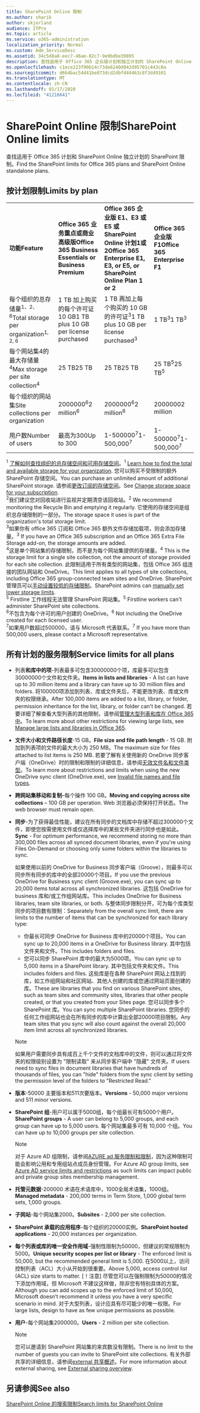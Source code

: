 ```yaml
---
title: SharePoint Online 限制
ms.author: sharik
author: skjerland
audience: ITPro
ms.topic: article
ms.service: o365-administration
localization_priority: Normal
ms.custom: Adm_ServiceDesc
ms.assetid: 34c5d8a8-eec7-46ae-82c7-9e9bdbe39895
description: 查找适用于 Office 365 企业版计划和独立计划的 SharePoint Online 限制。
ms.openlocfilehash: c1ece223f90b14c73de6240d042d95701c443c0a
ms.sourcegitcommit: d6b4bac54d41be873dcd2dbfd44463c8f3d49101
ms.translationtype: MT
ms.contentlocale: zh-CN
ms.lasthandoff: 01/17/2020
ms.locfileid: "41216641"
---
```

# <a name="sharepoint-online-limits"></a><span data-ttu-id="36e68-103">SharePoint Online 限制</span><span class="sxs-lookup"><span data-stu-id="36e68-103">SharePoint Online limits</span></span>

<span data-ttu-id="36e68-104">查找适用于 Office 365 计划和 SharePoint Online 独立计划的 SharePoint 限制。</span><span class="sxs-lookup"><span data-stu-id="36e68-104">Find the SharePoint limits for Office 365 plans and SharePoint Online standalone plans.</span></span>
  
## <a name="limits-by-plan"></a><span data-ttu-id="36e68-105">按计划限制</span><span class="sxs-lookup"><span data-stu-id="36e68-105">Limits by plan</span></span> 

|||||
|:-----|:-----|:-----|:-----|
|<span data-ttu-id="36e68-106">**功能**</span><span class="sxs-lookup"><span data-stu-id="36e68-106">**Feature**</span></span> <br/> |<span data-ttu-id="36e68-107">**Office 365 业务重点或商业高级版**</span><span class="sxs-lookup"><span data-stu-id="36e68-107">**Office 365 Business Essentials or Business Premium**</span></span> <br/> |<span data-ttu-id="36e68-108">**Office 365 企业版 E1、E3 或 E5 或 SharePoint Online 计划1或2**</span><span class="sxs-lookup"><span data-stu-id="36e68-108">**Office 365 Enterprise E1, E3, or E5, or SharePoint Online Plan 1 or 2**</span></span> <br/> | <span data-ttu-id="36e68-109">**Office 365 企业版 F1**</span><span class="sxs-lookup"><span data-stu-id="36e68-109">**Office 365 Enterprise F1**</span></span> <br/> |
|<span data-ttu-id="36e68-110">每个组织的总存储量<sup>1、2、6</sup></span><span class="sxs-lookup"><span data-stu-id="36e68-110">Total storage per organization<sup>1, 2, 6</sup></span></span> <br/> |<span data-ttu-id="36e68-111">1 TB 加上购买的每个许可证 10 GB</span><span class="sxs-lookup"><span data-stu-id="36e68-111">1 TB plus 10 GB per license purchased</span></span>  <br/> |<span data-ttu-id="36e68-112">1 TB 再加上每个购买的 10 GB 的许可证<sup>3</sup></span><span class="sxs-lookup"><span data-stu-id="36e68-112">1 TB plus 10 GB per license purchased<sup>3</sup></span></span> <br/> |<span data-ttu-id="36e68-113">1 TB<sup>3</sup></span><span class="sxs-lookup"><span data-stu-id="36e68-113">1 TB<sup>3</sup></span></span> <br/> |
|<span data-ttu-id="36e68-114">每个网站集4的最大存储量<sup>4</sup></span><span class="sxs-lookup"><span data-stu-id="36e68-114">Max storage per site collection<sup>4</sup></span></span><br/> |<span data-ttu-id="36e68-115">25 TB</span><span class="sxs-lookup"><span data-stu-id="36e68-115">25 TB</span></span> <br/> |<span data-ttu-id="36e68-116">25 TB</span><span class="sxs-lookup"><span data-stu-id="36e68-116">25 TB</span></span> <br/> |<span data-ttu-id="36e68-117">25 TB<sup>5</sup></span><span class="sxs-lookup"><span data-stu-id="36e68-117">25 TB<sup>5</sup></span></span> <br/> |
|<span data-ttu-id="36e68-118">每个组织的网站集</span><span class="sxs-lookup"><span data-stu-id="36e68-118">Site collections per organization</span></span>  <br/> |<span data-ttu-id="36e68-119">2000000<sup>6</sup></span><span class="sxs-lookup"><span data-stu-id="36e68-119">2 million<sup>6</sup></span></span> <br/> |<span data-ttu-id="36e68-120">2000000<sup>6</sup></span><span class="sxs-lookup"><span data-stu-id="36e68-120">2 million<sup>6</sup></span></span> <br/> |<span data-ttu-id="36e68-121">2000000</span><span class="sxs-lookup"><span data-stu-id="36e68-121">2 million</span></span><br/> |
|<span data-ttu-id="36e68-122">用户数</span><span class="sxs-lookup"><span data-stu-id="36e68-122">Number of users</span></span>  <br/> |<span data-ttu-id="36e68-123">最高为300</span><span class="sxs-lookup"><span data-stu-id="36e68-123">Up to 300</span></span>  <br/> |<span data-ttu-id="36e68-124">1-500000<sup>7</sup></span><span class="sxs-lookup"><span data-stu-id="36e68-124">1- 500,000<sup>7</sup></span></span> <br/> |<span data-ttu-id="36e68-125">1-500000<sup>7</sup></span><span class="sxs-lookup"><span data-stu-id="36e68-125">1- 500,000<sup>7</sup></span></span> <br/> |
   
<span data-ttu-id="36e68-126"><sup>1</sup> [了解如何查找组织的总存储空间和可用存储空间](/sharepoint/manage-site-collection-storage-limits)。</span><span class="sxs-lookup"><span data-stu-id="36e68-126"><sup>1</sup> [Learn how to find the total and available storage for your organization](/sharepoint/manage-site-collection-storage-limits).</span></span> <span data-ttu-id="36e68-127">您可以购买不受限制的额外 SharePoint 存储空间。</span><span class="sxs-lookup"><span data-stu-id="36e68-127">You can purchase an unlimited amount of additional SharePoint storage.</span></span> <span data-ttu-id="36e68-128">请参阅[更改订阅的存储空间](/office365/admin/subscriptions-and-billing/add-storage-space)。</span><span class="sxs-lookup"><span data-stu-id="36e68-128">See [Change storage space for your subscription](/office365/admin/subscriptions-and-billing/add-storage-space).</span></span> 
<br/><span data-ttu-id="36e68-129"><sup>2</sup>我们建议您对回收站进行监视并定期清空该回收站。</span><span class="sxs-lookup"><span data-stu-id="36e68-129"><sup>2</sup> We recommend monitoring the Recycle Bin and emptying it regularly.</span></span> <span data-ttu-id="36e68-130">它使用的存储空间是组织总存储限制的一部分。</span><span class="sxs-lookup"><span data-stu-id="36e68-130">The storage space it uses is part of the organization's total storage limit.</span></span> 
<br/> <span data-ttu-id="36e68-131"><sup>3</sup>如果你有 office 365 订阅和 Office 365 额外文件存储加载项，则会添加存储量。</span><span class="sxs-lookup"><span data-stu-id="36e68-131"><sup>3</sup> If you have an Office 365 subscription and an Office 365 Extra File Storage add-on, the storage amounts are added.</span></span> 
<br/> <span data-ttu-id="36e68-132"><sup>4</sup>这是单个网站集的存储限制，而不是为每个网站集提供的存储量。</span><span class="sxs-lookup"><span data-stu-id="36e68-132"><sup>4</sup> This is the storage limit for a single site collection, not the amount of storage provided for each site collection.</span></span> <span data-ttu-id="36e68-133">此限制适用于所有类型的网站集，包括 Office 365 组连接的团队网站和 OneDrive。</span><span class="sxs-lookup"><span data-stu-id="36e68-133">This limit applies to all types of site collections, including Office 365 group-connected team sites and OneDrive.</span></span> <span data-ttu-id="36e68-134">SharePoint 管理员可以[手动设置较低的存储限制](/sharepoint/manage-site-collection-storage-limits#manage-individual-site-storage-limits)。</span><span class="sxs-lookup"><span data-stu-id="36e68-134">SharePoint admins can [manually set lower storage limits](/sharepoint/manage-site-collection-storage-limits#manage-individual-site-storage-limits).</span></span> 
<br/> <span data-ttu-id="36e68-135"><sup>5</sup> Firstline 工作线程无法管理 SharePoint 网站集。</span><span class="sxs-lookup"><span data-stu-id="36e68-135"><sup>5</sup> Firstline workers can't administer SharePoint site collections.</span></span> 
<br/> <span data-ttu-id="36e68-136"><sup>6</sup>不包含为每个许可的用户创建的 OneDrive。</span><span class="sxs-lookup"><span data-stu-id="36e68-136"><sup>6</sup> Not including the OneDrive created for each licensed user.</span></span> 
<br/> <span data-ttu-id="36e68-137"><sup>7</sup>如果用户数超过500000，请与 Microsoft 代表联系。</span><span class="sxs-lookup"><span data-stu-id="36e68-137"><sup>7</sup> If you have more than 500,000 users, please contact a Microsoft representative.</span></span> 
  
## <a name="service-limits-for-all-plans"></a><span data-ttu-id="36e68-138">所有计划的服务限制</span><span class="sxs-lookup"><span data-stu-id="36e68-138">Service limits for all plans</span></span>

- <span data-ttu-id="36e68-139">列表**和库中的项**-列表最多可包含30000000个项，库最多可以包含30000000个文件和文件夹。</span><span class="sxs-lookup"><span data-stu-id="36e68-139">**Items in lists and libraries** - A list can have up to 30 million items and a library can have up to 30 million files and folders.</span></span> <span data-ttu-id="36e68-140">将100000项添加到列表、库或文件夹后，不能更改列表、库或文件夹的权限继承。</span><span class="sxs-lookup"><span data-stu-id="36e68-140">After 100,000 items are added to a list, library, or folder, permission inheritance for the list, library, or folder can't be changed.</span></span> <span data-ttu-id="36e68-141">若要详细了解查看大型列表的其他限制，请参阅[管理大型列表和库在 Office 365 中](https://support.office.com/article/b4038448-ec0e-49b7-b853-679d3d8fb784)。</span><span class="sxs-lookup"><span data-stu-id="36e68-141">To learn more about other restrictions for viewing large lists, see [Manage large lists and libraries in Office 365](https://support.office.com/article/b4038448-ec0e-49b7-b853-679d3d8fb784).</span></span> 

- <span data-ttu-id="36e68-142">**文件大小和文件路径长度**-15 GB。</span><span class="sxs-lookup"><span data-stu-id="36e68-142">**File size and file path length** - 15 GB.</span></span> <span data-ttu-id="36e68-143">附加到列表项的文件的最大大小为 250 MB。</span><span class="sxs-lookup"><span data-stu-id="36e68-143">The maximum size for files attached to list items is 250 MB.</span></span> <span data-ttu-id="36e68-144">若要了解有关使用新的 OneDrive 同步客户端（OneDrive）时的限制和限制的详细信息，请参阅[无效文件名和文件类型](https://support.office.com/article/64883a5d-228e-48f5-b3d2-eb39e07630fa)。</span><span class="sxs-lookup"><span data-stu-id="36e68-144">To learn more about restrictions and limits when using the new OneDrive sync client (OneDrive.exe), see [Invalid file names and file types](https://support.office.com/article/64883a5d-228e-48f5-b3d2-eb39e07630fa).</span></span>

- <span data-ttu-id="36e68-145">**跨网站集移动和复制**–每个操作 100 GB。</span><span class="sxs-lookup"><span data-stu-id="36e68-145">**Moving and copying across site collections** – 100 GB per operation.</span></span> <span data-ttu-id="36e68-146">Web 浏览器必须保持打开状态。</span><span class="sxs-lookup"><span data-stu-id="36e68-146">The web browser must remain open.</span></span>

- <span data-ttu-id="36e68-147">**同步**-为了获得最佳性能，建议在所有同步的文档库中存储不超过300000个文件，即使您按需使用文件或仅选择库中的某些文件夹进行同步也是如此。</span><span class="sxs-lookup"><span data-stu-id="36e68-147">**Sync** - For optimum performance, we recommend storing no more than 300,000 files across all synced document libraries, even if you're using Files On-Demand or choosing only some folders within the libraries to sync.</span></span>

    <span data-ttu-id="36e68-148">如果使用以前的 OneDrive for Business 同步客户端（Groove），则最多可以同步所有同步的库中的全部20000个项目。</span><span class="sxs-lookup"><span data-stu-id="36e68-148">If you use the previous OneDrive for Business sync client (Groove.exe), you can sync up to 20,000 items total across all synchronized libraries.</span></span> <span data-ttu-id="36e68-149">这包括 OneDrive for business 库和/或工作组网站库。</span><span class="sxs-lookup"><span data-stu-id="36e68-149">This includes OneDrive for Business libraries, team site libraries, or both.</span></span> <span data-ttu-id="36e68-150">与整体同步限制分开，可为每个库类型同步的项目数有限制：</span><span class="sxs-lookup"><span data-stu-id="36e68-150">Separately from the overall sync limit, there are limits to the number of items that can be synchronized for each library type:</span></span>
    - <span data-ttu-id="36e68-151">你最长可同步 OneDrive for Business 库中的20000个项目。</span><span class="sxs-lookup"><span data-stu-id="36e68-151">You can sync up to 20,000 items in a OneDrive for Business library.</span></span> <span data-ttu-id="36e68-152">其中包括文件夹和文件。</span><span class="sxs-lookup"><span data-stu-id="36e68-152">This includes folders and files.</span></span> 
    - <span data-ttu-id="36e68-153">您可以同步 SharePoint 库中的最大为5000项。</span><span class="sxs-lookup"><span data-stu-id="36e68-153">You can sync up to 5,000 items in a SharePoint library.</span></span> <span data-ttu-id="36e68-154">其中包括文件夹和文件。</span><span class="sxs-lookup"><span data-stu-id="36e68-154">This includes folders and files.</span></span> <span data-ttu-id="36e68-155">这些库是在各种 SharePoint 网站上找到的库，如工作组网站和社区网站、其他人创建的库或您通过网站页面创建的库。</span><span class="sxs-lookup"><span data-stu-id="36e68-155">These are libraries that you find on various SharePoint sites, such as team sites and community sites, libraries that other people created, or that you created from your Sites page.</span></span> <span data-ttu-id="36e68-156">您可以同步多个 SharePoint 库。</span><span class="sxs-lookup"><span data-stu-id="36e68-156">You can sync multiple SharePoint libraries.</span></span> <span data-ttu-id="36e68-157">您同步的任何工作组网站也会在所有同步的库中计算出全部20000项目限制。</span><span class="sxs-lookup"><span data-stu-id="36e68-157">Any team sites that you sync will also count against the overall 20,000 item limit across all synchronized libraries.</span></span>

    > [!NOTE]
    > <span data-ttu-id="36e68-158">如果用户需要同步具有成百上千个文件的文档库中的文件，则可以通过将文件夹的权限级别设置为 "限制读取" 来从同步客户端中 "隐藏" 文件夹。</span><span class="sxs-lookup"><span data-stu-id="36e68-158">If users need to sync files in document libraries that have hundreds of thousands of files, you can "hide" folders from the sync client by setting the permission level of the folders to "Restricted Read."</span></span> 

- <span data-ttu-id="36e68-159">**版本**-50000 主要版本和511次要版本。</span><span class="sxs-lookup"><span data-stu-id="36e68-159">**Versions** - 50,000 major versions and 511 minor versions.</span></span>

- <span data-ttu-id="36e68-160">**SharePoint 组**-用户可以属于5000组，每个组最长可有5000个用户。</span><span class="sxs-lookup"><span data-stu-id="36e68-160">**SharePoint groups** - A user can belong to 5,000 groups, and each group can have up to 5,000 users.</span></span> <span data-ttu-id="36e68-161">每个网站集最多可有 10,000 个组。</span><span class="sxs-lookup"><span data-stu-id="36e68-161">You can have up to 10,000 groups per site collection.</span></span>
    > [!NOTE]
    > <span data-ttu-id="36e68-162">对于 Azure AD 组限制，请参阅[AZURE ad 服务限制和限制](https://docs.microsoft.com/azure/active-directory/users-groups-roles/directory-service-limits-restrictions)，因为这种限制可能会影响公用和专用组站点成员身份管理。</span><span class="sxs-lookup"><span data-stu-id="36e68-162">For Azure AD group limits, see [Azure AD service limits and restrictions](https://docs.microsoft.com/azure/active-directory/users-groups-roles/directory-service-limits-restrictions) as such limits can impact public and private group sites membership management.</span></span> 
- <span data-ttu-id="36e68-163">**托管元数据**-200000 术语在术语库中，1000全局术语集，1000组。</span><span class="sxs-lookup"><span data-stu-id="36e68-163">**Managed metadata** - 200,000 terms in Term Store, 1,000 global term sets, 1,000 groups.</span></span>

- <span data-ttu-id="36e68-164">**子网站**-每个网站集2000。</span><span class="sxs-lookup"><span data-stu-id="36e68-164">**Subsites** - 2,000 per site collection.</span></span>

- <span data-ttu-id="36e68-165">**SharePoint 承载的应用程序**-每个组织的20000实例。</span><span class="sxs-lookup"><span data-stu-id="36e68-165">**SharePoint hosted applications** - 20,000 instances per organization.</span></span>

- <span data-ttu-id="36e68-166">**每个列表或库的唯一安全作用域**-强制性限制为50000，但建议的常规限制为5000。</span><span class="sxs-lookup"><span data-stu-id="36e68-166">**Unique security scopes per list or library** - The enforced limit is 50,000, but the recommended general limit is 5,000.</span></span> <span data-ttu-id="36e68-167">在5000以上，访问控制列表（ACL）大小从开始到很重要。</span><span class="sxs-lookup"><span data-stu-id="36e68-167">Above 5,000, access control list (ACL) size starts to matter.</span></span> <span data-ttu-id="36e68-168">[！注意] 尽管您可以在强制限制为50000的情况下添加作用域，但 Microsoft 不建议这样做，除非您有特别具体的方案。</span><span class="sxs-lookup"><span data-stu-id="36e68-168">Although you can add scopes up to the enforced limit of 50,000, Microsoft doesn’t recommend it unless you have a very specific scenario in mind.</span></span> <span data-ttu-id="36e68-169">对于大型列表，设计应具有尽可能少的唯一权限。</span><span class="sxs-lookup"><span data-stu-id="36e68-169">For large lists, design to have as few unique permissions as possible.</span></span>

- <span data-ttu-id="36e68-170">**用户**-每个网站集2000000。</span><span class="sxs-lookup"><span data-stu-id="36e68-170">**Users** - 2 million per site collection.</span></span>
    > [!NOTE]
    > <span data-ttu-id="36e68-171">您可以邀请到 SharePoint 网站集的来宾数没有限制。</span><span class="sxs-lookup"><span data-stu-id="36e68-171">There is no limit to the number of guests you can invite to SharePoint site collections.</span></span> <span data-ttu-id="36e68-172">有关外部共享的详细信息，请参阅[external 共享概述](https://docs.microsoft.com/sharepoint/external-sharing-overview)。</span><span class="sxs-lookup"><span data-stu-id="36e68-172">For more information about external sharing, see [External sharing overview](https://docs.microsoft.com/sharepoint/external-sharing-overview).</span></span>
## <a name="see-also"></a><span data-ttu-id="36e68-173">另请参阅</span><span class="sxs-lookup"><span data-stu-id="36e68-173">See also</span></span>

[<span data-ttu-id="36e68-174">SharePoint Online 的搜索限制</span><span class="sxs-lookup"><span data-stu-id="36e68-174">Search limits for SharePoint Online</span></span>](https://docs.microsoft.com/sharepoint/search-limits)
